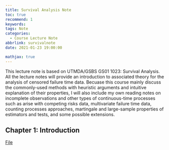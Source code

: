```yaml
---
title: Survival Analysis Note
toc: true
recommend: 1
keywords: 
tags: Note
categories:
  - Course Lecture Note
abbrlink: survivalnote
date: 2021-01-23 19:00:00

mathjax: true
---
```


This lecture note is based on UTMDA/GSBS GS01 1023: Survival Analysis. All the lecture notes will provide an introduction to associated theory for the analysis of censored failure time data. Becuase this course mainly discuss the commonly-used methods with heuristic arguments and intuitive explanation of their properties, I will also include my own reading notes on incomplete observations and other types of continuous-time processes such as arise with competing risks data, multivariate failure time data, counting processes approaches, martingale and large-sample properties of estimators and tests, and some possible extensions.

## Chapter 1: Introduction

[File](/asset/survival/Ch1-Introduction.pdf)
